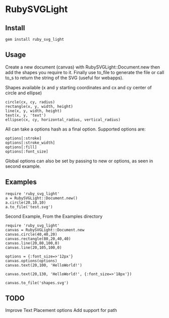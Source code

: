 RubySVGLight
============

Install
-------

    gem install ruby_svg_light

Usage
-----

Create a new document (canvas) with RubySVGLight::Document.new then add the shapes you require to it. Finally use to_file to generate the file or call to_s to return the string of the SVG (useful for webapps).

Shapes available (x and y starting coordinates and cx and cy center of circle and ellipse)

    circle(cx, cy, radius)
    rectangle(x, y, width, height)
    line(x, y, width, height)
    text(x, y, 'text')
    ellipse(cx, cy, horizontal_radius, vertical_radius)

All can take a options hash as a final option. Supported options are:

    options[:stroke]       
    options[:stroke_width] 
    options[:fill]         
    options[:font_size]    

Global options can also be set by passing to new or options, as seen in second example.


Examples
--------

    require 'ruby_svg_light'
    a = RubySVGLight::Document.new()
    a.circle(20,10,10)
    a.to_file('test.svg')

Second Example, From the Examples directory

    require 'ruby_svg_light'
    canvas = RubySVGLight::Document.new
    canvas.circle(40,40,20)
    canvas.rectangle(80,20,40,40)
    canvas.line(20,80,100,0)
    canvas.line(20,105,100,0)
    
    options = {:font_size=>'12px'}
    canvas.options(options)
    canvas.text(20,100, 'HelloWorld!')
    
    canvas.text(20,130, 'HelloWorld!', {:font_size=>'18px'})
    
    canvas.to_file('shapes.svg')

TODO
----

Improve Text Placement options
Add support for path
